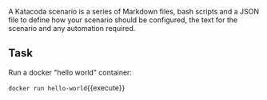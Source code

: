 A Katacoda scenario is a series of Markdown files, bash scripts and a JSON file to define how your scenario should be configured, the text for the scenario and any automation required.

## Task

Run a docker "hello world" container:

`docker run hello-world`{{execute}}